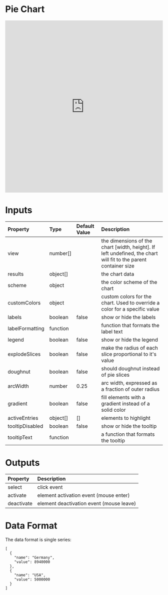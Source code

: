 # Pie Chart

<iframe width="100%" height="550" frameborder="0" src="https://embed.plnkr.co/BooZfKJz0nLATpTe1SwH?show=preview">
</iframe>

# Inputs

| Property        | Type     | Default Value | Description                                                                                                     |
|:----------------|:---------|:--------------|:----------------------------------------------------------------------------------------------------------------|
| view            | number[] |               | the dimensions of the chart [width, height]. If left undefined, the chart will fit to the parent container size |
| results         | object[] |               | the chart data                                                                                                  |
| scheme          | object   |               | the color scheme of the chart                                                                                   |
| customColors    | object   |               | custom colors for the chart. Used to override a color for a specific value                                      |
| labels          | boolean  | false         | show or hide the labels                                                                                         |
| labelFormatting | function |               | function that formats the label text                                                                            |
| legend          | boolean  | false         | show or hide the legend                                                                                         |
| explodeSlices   | boolean  | false         | make the radius of each slice proportional to it's value                                                        |
| doughnut        | boolean  | false         | should doughnut instead of pie slices                                                                           |
| arcWidth        | number   | 0.25          | arc width, expressed as a fraction of outer radius                                                              |
| gradient        | boolean  | false         | fill elements with a gradient instead of a solid color                                                          |
| activeEntries   | object[] | []            | elements to highlight                                                                                           |
| tooltipDisabled | boolean  | false         | show or hide the tooltip                                                                                        |
| tooltipText     | function |               | a function that formats the tooltip                                                                             |

# Outputs

| Property   | Description                              |
|:-----------|:-----------------------------------------|
| select     | click event                              |
| activate   | element activation event (mouse enter)   |
| deactivate | element deactivation event (mouse leave) |

# Data Format

The data format is single series:

```
[
  {
    "name": "Germany",
    "value": 8940000
  },
  {
    "name": "USA",
    "value": 5000000
  }
]
```
